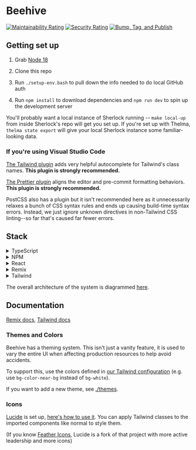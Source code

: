 # Beehive

[![Maintainability Rating](https://sonarcloud.io/api/project_badges/measure?project=broadinstitute_beehive&metric=sqale_rating)](https://sonarcloud.io/summary/new_code?id=broadinstitute_beehive)
[![Security Rating](https://sonarcloud.io/api/project_badges/measure?project=broadinstitute_beehive&metric=security_rating)](https://sonarcloud.io/summary/new_code?id=broadinstitute_beehive)
[![Bump, Tag, and Publish](https://github.com/broadinstitute/beehive/actions/workflows/build.yaml/badge.svg)](https://github.com/broadinstitute/beehive/actions/workflows/build.yaml)

## Getting set up

1. Grab [Node 18](https://nodejs.org/en/download)

2. Clone this repo

3. Run `./setup-env.bash` to pull down the info needed to do local GitHub auth

4. Run `npm install` to download dependencies and `npm run dev` to spin up the development server

You'll probably want a local instance of Sherlock running -- `make local-up` from inside Sherlock's repo will get you set up. If you're set up with Thelma, `thelma state export` will give your local Sherlock instance some familiar-looking data.

### If you're using Visual Studio Code

[The Tailwind plugin](vscode:extension/bradlc.vscode-tailwindcss) adds very helpful autocomplete for Tailwind's class names. **This plugin is strongly recommended.**

[The Prettier plugin](vscode:extension/esbenp.prettier-vscode) aligns the editor and pre-commit formatting behaviors. **This plugin is strongly recommended.**

PostCSS also has a plugin but it isn't recommended here as it unnecessarily relaxes a bunch of CSS syntax rules and ends up causing build-time syntax errors. Instead, we just ignore unknown directives in non-Tailwind CSS linting--so far that's caused far fewer errors.

## Stack

<details>
<summary>
TypeScript
</summary>

We're just building a UI here--we already have a backend that does the business logic, [Sherlock](https://github.com/broadinstitute/sherlock).

We're using TypeScript over JavaScript for many of the same reasons [Terra UI](https://github.com/DataBiosphere/terra-ui) has [considered](https://docs.google.com/document/d/1tX1tGULDnWnWOCzez5WWTSXJFCHxB98rrU07B5u8KNk/edit#heading=h.shrc0akkyq24). In our case, we're starting fresh and the other tooling in this stack has [really good support for it](https://remix.run/docs/en/v1/guides/typescript), so we have fewer downsides to using it.

</details>

<details>
<summary>
NPM
</summary>

We're using NPM over Yarn because NPM is the default and we don't currently have a need to Yarn's extra complexity--we can always move to it later.

</details>

<details>
<summary>
React
</summary>

We're using React because DSP already uses it for [Terra UI](https://github.com/DataBiosphere/terra-ui) and [DUOS UI](https://github.com/DataBiosphere/duos-ui), and we have similar requirements for interactivity--no need to reinvent the wheel.

We use the `tsx` syntax since that's the most common syntax in modern resources online. Files that specifically don't include any inlined React at all can opt to use `ts` to help make that clear. This dovetails nicely with code-splitting hinting to Remix's compiler, resulting in `session.server.ts` vs `clusters.tsx`.

</details>

<details>
<summary>
Remix
</summary>

[Remix](https://remix.run/) is a data loading and rendering framework for React. There's two older, larger competitors, [Gatsby](https://www.gatsbyjs.com/) (which I've used) and [Next](https://nextjs.org/), but they both have gigantic feature sets far beyond what we need. Remix positions itself as a thin layer that just does your site's data loading and rendering [from the server](https://remix.run/docs/en/v1/guides/data-loading), making it super easy to [bring your own actual backend](https://remix.run/docs/en/v1/guides/bff)--exactly what we're doing with [Sherlock](https://github.com/broadinstitute/sherlock).

Another point in favor of Remix over Next is that Remix is essentially [React Router](https://reactrouter.com/en/main) (it's made by the same people) except it loads your data too. This makes a ton of sense for Sherlock specifically because Sherlock's data model is very hierarchical, so hierarchical routes and data-loading from Remix make for very idiomatic source code. [Next plans to add similar functionality in the future](https://nextjs.org/blog/layouts-rfc), but we're building Beehive now, and Remix offers this now.

(We're glossing over a lot here, but the bottom line is that we'll probably use 90%+ of Remix versus maybe 25% of its competitors, and the competitors have more lock-in. Remix saves us from reinventing wheels that we already have from Sherlock or [Identity-Aware Proxy](https://docs.google.com/document/d/1FCVPfCjJMF_ljBTeG6bJwbMUCe52kSsbKWTXCqdO7Nw/edit#heading=h.f25rkrrigwm) while still letting us write, well, React.)

</details>

<details>
<summary>
Tailwind
</summary>

[Tailwind](https://tailwindcss.com/) is a library of utility CSS classes. They have an explanation of why this is [a good idea](https://tailwindcss.com/docs/utility-first) but they're too humble to brag about one of their greatest features: [a documentation site so thorough](https://tailwindcss.com/docs/editor-setup) that we don't all need to memorize CSS or have a thousand tabs open to be able to contribute code to Beehive.

We use Tailwind as a PostCSS plugin along with a few others to help organize files ([import](https://github.com/postcss/postcss-import) and [import-glob](https://github.com/dimitrinicolas/postcss-import-ext-glob)), improve compatibility ([autoprefixer](https://github.com/postcss/autoprefixer)), and lower load times ([cssnano](https://cssnano.co/)); see [postcss.config.js](./postcss.config.js) for more info. Everything in `./styles` ends up in `./app/styles` where [Remix can grab it](https://github.com/dimitrinicolas/postcss-import-ext-glob#example), but working directly with CSS in Beehive is mostly just an escape hatch for when Tailwind can't do something.

</details>

The overall architecture of the system is diagrammed [here](https://lucid.app/lucidchart/0b274518-4e5a-449e-b3bc-19714096d5a4/edit?page=0_0#).

## Documentation

[Remix docs](https://remix.run/docs), [Tailwind docs](https://tailwindcss.com/docs/editor-setup)

### Themes and Colors

Beehive has a theming system. This isn't just a vanity feature, it is used to vary the entire UI when affecting production resources to help avoid accidents.

To support this, use the colors defined in [our Tailwind configuration](./tailwind.config.js) (e.g. use `bg-color-near-bg` instead of `bg-white`).

If you want to add a new theme, see [./themes](./themes).

### Icons

[Lucide](https://lucide.dev/) is set up, [here's how to use it](https://lucide.dev/docs/lucide-react#how-to-use). You can apply Tailwind classes to the imported components like normal to style them.

(If you know [Feather Icons](https://github.com/feathericons/feather), Lucide is a fork of that project with more active leadership and more icons)

